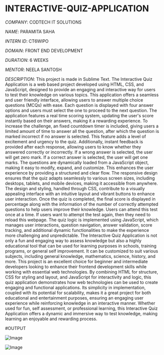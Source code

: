 # INTERACTIVE-QUIZ-APPLICATION

*COMPANY*: CODTECH IT SOLUTIONS

*NAME*: PARAMITA SAHA

*INTERN ID*: CT6WIPO

*DOMAIN*: FRONT END DEVELOPMENT

*DURATION*: 6 WEEKS

*MENTOR*: NEELA SANTOSH

*DESCRIPTION*: This project is made in Sublime Text. The Interactive Quiz Application is a web based project developed using HTML, CSS, and JavaScript, designed to provide an engaging and interactive way for users to test their knowledge on various topics. This application offers a seamless and user friendly interface, allowing users to answer multiple choice questions (MCQs) with ease. Each question is displayed with four answer options and users must select the one to proceed to the next question. The application features a real time scoring system, updating the user's score instantly based on their answers, making it a rewarding experience. To increase the challenge, an fixed countdown timer is included, giving users a limited amount of time to answer all the question, after which the question is marked incorrect if no answer is selected. This feature adds a level of excitement and urgency to the quiz. Additionally, instant feedback is provided after each response, allowing users to know whether they answered correctly or incorrectly. If a wrong answer is selected, the user will get zero mark. If a correct answer is selected, the user will get one marks. The questions are dynamically loaded from a JavaScript object, making it easy to modify, expand, and customize. This enhances the user experience by providing a structured and clear flow. The responsive design ensures that the quiz adapts seamlessly to various screen sizes, including desktops, tablets, and mobile devices, making it accessible from anywhere. The design and styling, handled through CSS, contribute to a visually appealing interface with an intuitive layout and vibrant buttons to enhance user interaction. Once the quiz is completed, the final score is displayed in percentage along with the information of the number of correctly attempted questions to help users improve their knowledge. Users can attend this test once at a time. If users want to attempt the test again, then they need to reload this webpage. The quiz logic is implemented using JavaScript, which manages user interactions, question navigation, answer validation, score tracking, and additional dynamic functionalities to make the experience more challenging and unpredictable. The Interactive Quiz Application is not only a fun and engaging way to assess knowledge but also a highly educational tool that can be used for learning purposes in schools, training programs, or general self improvement. It can be customized to suit various subjects, including general knowledge, mathematics, science, history, and more. This project is an excellent choice for beginner and intermediate developers looking to enhance their frontend development skills while working with essential web technologies. By combining HTML for structure, CSS for styling and layout, and JavaScript for interactivity and logic, this quiz application demonstrates how web technologies can be used to create engaging and functional applications. Its simplicity in implementation, coupled with its potential for scalability, makes it a great project for both educational and entertainment purposes, ensuring an engaging user experience while reinforcing knowledge in an interactive manner. Whether used for fun, self assessment, or professional learning, this Interactive Quiz Application offers a dynamic and immersive way to test knowledge, making learning an enjoyable and rewarding process.

#OUTPUT

![Image](https://github.com/user-attachments/assets/adf9058b-c6bc-4d76-a41f-1c26dc4299a0)

![Image](https://github.com/user-attachments/assets/ffb2356b-5793-448e-b63a-32beda75e546)
